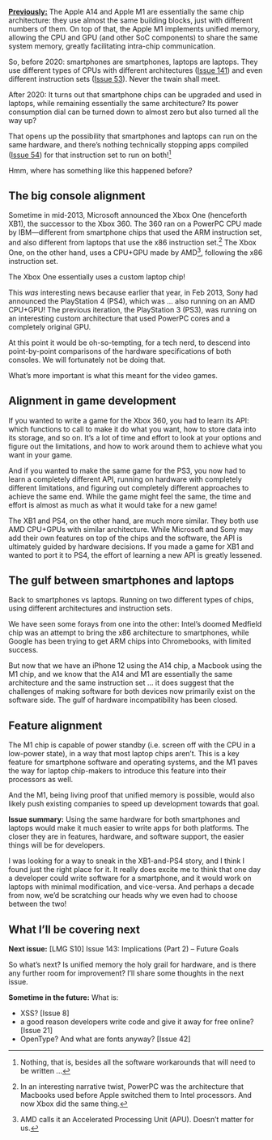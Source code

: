[**Previously:**](https://buttondown.email/laymansguide/archive/) The Apple A14 and Apple M1 are essentially the same chip architecture: they use almost the same building blocks, just with different numbers of them. On top of that, the Apple M1 implements unified memory, allowing the CPU and GPU (and other SoC components) to share the same system memory, greatly facilitating intra-chip communication.

So, before 2020: smartphones are smartphones, laptops are laptops. They use different types of CPUs with different architectures ([Issue 141]()) and even different instruction sets ([Issue 53](https://buttondown.email/laymansguide/archive/lmg-s5-issue-53-the-cpu-is-an-instruction-obeying/)). Never the twain shall meet.

After 2020: It turns out that smartphone chips can be upgraded and used in laptops, while remaining essentially the same architecture? Its power consumption dial can be turned down to almost zero but also turned all the way up?

That opens up the possibility that smartphones and laptops can run on the same hardware, and there’s nothing technically stopping apps compiled ([Issue 54]()) for that instruction set to run on both![^1]

[^1]: Nothing, that is, besides all the software workarounds that will need to be written ...

Hmm, where has something like this happened before?

## The big console alignment

Sometime in mid-2013, Microsoft announced the Xbox One (henceforth XB1), the successor to the Xbox 360. The 360 ran on a PowerPC CPU made by IBM—different from smartphone chips that used the ARM instruction set, and also different from laptops that use the x86 instruction set.[^2] The Xbox One, on the other hand, uses a CPU+GPU made by AMD[^3], following the x86 instruction set.

[^2]: In an interesting narrative twist, PowerPC was the architecture that Macbooks used before Apple switched them to Intel processors. And now Xbox did the same thing.

[^3]: AMD calls it an Accelerated Processing Unit (APU). Doesn’t matter for us.

The Xbox One essentially uses a custom laptop chip!

This *was* interesting news because earlier that year, in Feb 2013, Sony had announced the PlayStation 4 (PS4), which was ... also running on an AMD CPU+GPU! The previous iteration, the PlayStation 3 (PS3), was running on an interesting custom architecture that used PowerPC cores and a completely original GPU.

At this point it would be oh-so-tempting, for a tech nerd, to descend into point-by-point comparisons of the hardware specifications of both consoles. We will fortunately not be doing that.

What’s more important is what this meant for the video games.

## Alignment in game development

If you wanted to write a game for the Xbox 360, you had to learn its API: which functions to call to make it do what you want, how to store data into its storage, and so on. It’s a lot of time and effort to look at your options and figure out the limitations, and how to work around them to achieve what you want in your game.

And if you wanted to make the same game for the PS3, you now had to learn a completely different API, running on hardware with completely different limitations, and figuring out completely different approaches to achieve the same end. While the game might feel the same, the time and effort is almost as much as what it would take for a new game!

The XB1 and PS4, on the other hand, are much more similar. They both use AMD CPU+GPUs with similar architecture. While Microsoft and Sony may add their own features on top of the chips and the software, the API is ultimately guided by hardware decisions. If you made a game for XB1 and wanted to port it to PS4, the effort of learning a new API is greatly lessened.

## The gulf between smartphones and laptops

Back to smartphones vs laptops. Running on two different types of chips, using different architectures and instruction sets.

We have seen some forays from one into the other: Intel’s doomed Medfield chip was an attempt to bring the x86 architecture to smartphones, while Google has been trying to get ARM chips into Chromebooks, with limited success.

But now that we have an iPhone 12 using the A14 chip, a Macbook using the M1 chip, and we know that the A14 and M1 are essentially the same architecture and the same instruction set … it does suggest that the challenges of making software for both devices now primarily exist on the software side. The gulf of hardware incompatibility has been closed.

## Feature alignment

The M1 chip is capable of power standby (i.e. screen off with the CPU in a low-power state), in a way that most laptop chips aren’t. This is a key feature for smartphone software and operating systems, and the M1 paves the way for laptop chip-makers to introduce this feature into their processors as well.

And the M1, being living proof that unified memory is possible, would also likely push existing companies to speed up development towards that goal.

**Issue summary:** Using the same hardware for both smartphones and laptops would make it much easier to write apps for both platforms. The closer they are in features, hardware, and software support, the easier things will be for developers.

I was looking for a way to sneak in the XB1-and-PS4 story, and I think I found just the right place for it. It really does excite me to think that one day a developer could write software for a smartphone, and it would work on laptops with minimal modification, and vice-versa. And perhaps a decade from now, we’d be scratching our heads why we even had to choose between the two!

## What I’ll be covering next

**Next issue:** [LMG S10] Issue 143: Implications (Part 2) – Future Goals

So what’s next? Is unified memory the holy grail for hardware, and is there any further room for improvement? I’ll share some thoughts in the next issue.

**Sometime in the future:** What is:

- XSS? [Issue 8]
- a good reason developers write code and give it away for free online? [Issue 21]
- OpenType? And what are fonts anyway? [Issue 42]
